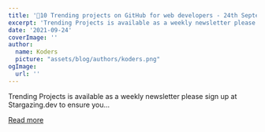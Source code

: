 ```yaml
---
title: '🚀10 Trending projects on GitHub for web developers - 24th September 2021'
excerpt: 'Trending Projects is available as a weekly newsletter please sign up at Stargazing.dev to ensure you...'
date: '2021-09-24'
coverImage: ''
author:
  name: Koders
  picture: "assets/blog/authors/koders.png"
ogImage:
  url: ''
---
```


Trending Projects is available as a weekly newsletter please sign up at Stargazing.dev to ensure you...

[Read more](https://dev.to/iainfreestone/10-trending-projects-on-github-for-web-developers-24th-september-2021-44p0)
